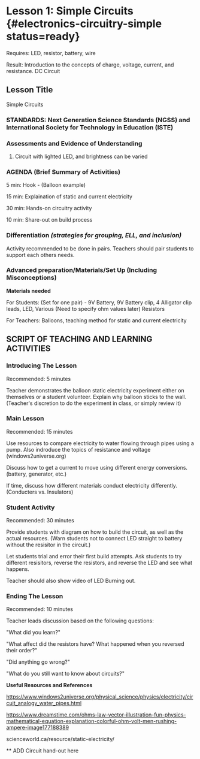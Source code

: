 # Lesson 1: Simple Circuits {#electronics-circuitry-simple status=ready}

<div class='requirements' markdown='1'>

Requires: LED, resistor, battery, wire

Result: Introduction to the concepts of charge, voltage, current, and resistance. DC Circuit

</div>

## Lesson Title

Simple Circuits

### STANDARDS: Next Generation Science Standards (NGSS) and International Society for Technology in Education (ISTE)



### Assessments and Evidence of Understanding

1. Circuit with lighted LED, and brightness can be varied

### AGENDA (Brief Summary of Activities)

5 min: Hook - (Balloon example)

15 min: Explaination of static and current electricity

30 min: Hands-on circuitry activity

10 min: Share-out on build process

### Differentiation _(strategies for grouping, ELL, and inclusion)_

Activity recommended to be done in pairs. Teachers should pair students to support each others needs.

### Advanced preparation/Materials/Set Up (Including Misconceptions)

**Materials needed**

For Students: (Set for one pair) - 9V Battery, 9V Battery clip, 4 Alligator clip leads, LED, Various (Need to specify ohm values later) Resistors 

For Teachers: Balloons, teaching method for static and current electricity


## SCRIPT OF TEACHING AND LEARNING ACTIVITIES


### Introducing The Lesson

Recommended: 5 minutes

Teacher demonstrates the balloon static electricity experiment either on themselves or a student volunteer. Explain why balloon sticks to the wall. (Teacher's discretion to do the experiment in class, or simply review it)

### Main Lesson

Recommended: 15 minutes

Use resources to compare electricity to water flowing through pipes using a pump. Also indroduce the topics of resistance and voltage (windows2universe.org) 

Discuss how to get a current to move using different energy conversions. (battery, generator, etc.) 

If time, discuss how different materials conduct electricity differently. (Conducters vs. Insulators)

### Student Activity

Recommended: 30 minutes

Provide students with diagram on how to build the circuit, as well as the actual resources. (Warn students not to connect LED straight to battery without the resisitor in the circuit.)

Let students trial and error their first build attempts. Ask students to try different resisitors, reverse the resistors, and reverse the LED and see what happens.

Teacher should also show video of LED Burning out.

### Ending The Lesson

Recommended: 10 minutes

Teacher leads discussion based on the following questions:

"What did you learn?"

"What affect did the resistors have? What happened when you reversed their order?"

"Did anything go wrong?"

"What do you still want to know about circuits?"

**Useful Resources and References**

https://www.windows2universe.org/physical_science/physics/electricity/circuit_analogy_water_pipes.html

https://www.dreamstime.com/ohms-law-vector-illustration-fun-physics-mathematical-equation-explanation-colorful-ohm-volt-men-rushing-ampere-image177188389

scienceworld.ca/resource/static-electricity/

** ADD Circuit hand-out here
